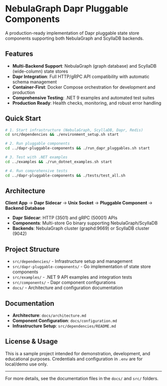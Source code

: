 # NebulaGraph Dapr Pluggable Components

A production-ready implementation of Dapr pluggable state store components supporting both NebulaGraph and ScyllaDB backends.

## Features

- **Multi-Backend Support**: NebulaGraph (graph database) and ScyllaDB (wide-column) state stores
- **Dapr Integration**: Full HTTP/gRPC API compatibility with automatic schema management
- **Container-First**: Docker Compose orchestration for development and production
- **Comprehensive Testing**: .NET 9 examples and automated test suites
- **Production Ready**: Health checks, monitoring, and robust error handling

## Quick Start

```bash
# 1. Start infrastructure (NebulaGraph, ScyllaDB, Dapr, Redis)
cd src/dependencies && ./environment_setup.sh start

# 2. Run pluggable components
cd ../dapr-pluggable-components && ./run_dapr_pluggables.sh start

# 3. Test with .NET examples
cd ../examples && ./run_dotnet_examples.sh start

# 4. Run comprehensive tests
cd ../dapr-pluggable-components && ./tests/test_all.sh
```

## Architecture

**Client App** → **Dapr Sidecar** → **Unix Socket** → **Pluggable Component** → **Backend Database**

- **Dapr Sidecar**: HTTP (3501) and gRPC (50001) APIs
- **Components**: Multi-store Go binary supporting NebulaGraph/ScyllaDB
- **Backends**: NebulaGraph cluster (graphd:9669) or ScyllaDB cluster (9042)

## Project Structure

- `src/dependencies/` - Infrastructure setup and management
- `src/dapr-pluggable-components/` - Go implementation of state store components  
- `src/examples/` - .NET 9 API examples and integration tests
- `src/components/` - Dapr component configurations
- `docs/` - Architecture and configuration documentation

## Documentation
- **Architecture**: `docs/architecture.md`
- **Component Configuration**: `docs/configuration.md`
- **Infrastructure Setup**: `src/dependencies/README.md`

## License & Usage
This is a sample project intended for demonstration, development, and educational purposes. Credentials and configuration in `.env` are for local/demo use only.

---
For more details, see the documentation files in the `docs/` and `src/` folders.
